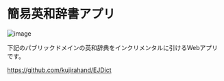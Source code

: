 # 簡易英和辞書アプリ

![image](https://user-images.githubusercontent.com/3132889/165277325-1a2cdc9e-344e-4227-9766-8dda6a4188cb.png)

下記のパブリックドメインの英和辞典をインクリメンタルに引けるWebアプリです。

https://github.com/kujirahand/EJDict

